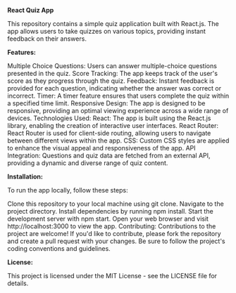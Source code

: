 **React Quiz App**


This repository contains a simple quiz application built with React.js. The app allows users to take quizzes on various topics, providing instant feedback on their answers.

**Features:**


Multiple Choice Questions: Users can answer multiple-choice questions presented in the quiz.
Score Tracking: The app keeps track of the user's score as they progress through the quiz.
Feedback: Instant feedback is provided for each question, indicating whether the answer was correct or incorrect.
Timer: A timer feature ensures that users complete the quiz within a specified time limit.
Responsive Design: The app is designed to be responsive, providing an optimal viewing experience across a wide range of devices.
Technologies Used:
React: The app is built using the React.js library, enabling the creation of interactive user interfaces.
React Router: React Router is used for client-side routing, allowing users to navigate between different views within the app.
CSS: Custom CSS styles are applied to enhance the visual appeal and responsiveness of the app.
API Integration: Questions and quiz data are fetched from an external API, providing a dynamic and diverse range of quiz content.


**Installation:**


To run the app locally, follow these steps:

Clone this repository to your local machine using git clone.
Navigate to the project directory.
Install dependencies by running npm install.
Start the development server with npm start.
Open your web browser and visit http://localhost:3000 to view the app.
Contributing:
Contributions to the project are welcome! If you'd like to contribute, please fork the repository and create a pull request with your changes. Be sure to follow the project's coding conventions and guidelines.

**License:**

This project is licensed under the MIT License - see the LICENSE file for details.



